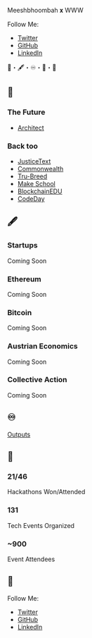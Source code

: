 Meeshbhoombah 𝐱 WWW

Follow Me:
- [Twitter](https://twitter.com/meeshbhoombah)
- [GitHub](https://github.com/meeshbhoombah/)
- [LinkedIn](https://www.linkedin.com/in/aboutrohan/)

🤔・🖋・♾・🔢・🔁

## 🤔
### The Future
- [Architect](https://twitter.com/_thearchproj_)

### Back too
- [JusticeText](https://justicetext.com/)
- [Commonwealth](https://commonwealth.im/)
- [Tru-Breed](https://www.tru-breed.com/)
- [Make School](https://makeschool.org/)
- [BlockchainEDU](https://www.blockchainedu.org/)
- [CodeDay](https://www.codeday.org/)

## 🖋
### Startups
Coming Soon

### Ethereum
Coming Soon

### Bitcoin
Coming Soon

### Austrian Economics
Coming Soon

### Collective Action
Coming Soon

## ♾
[Outputs](https://meeshbhoombah2020.notion.site/Outputs-25bce498609c4d089bc670ec3dfce8ad)

## 🔢
### 21/46
Hackathons Won/Attended

### 131
Tech Events Organized

### ~900
Event Attendees

## 🔁
Follow Me:
- [Twitter](https://twitter.com/meeshbhoombah)
- [GitHub](https://github.com/meeshbhoombah/)
- [LinkedIn](https://www.linkedin.com/in/aboutrohan/)

